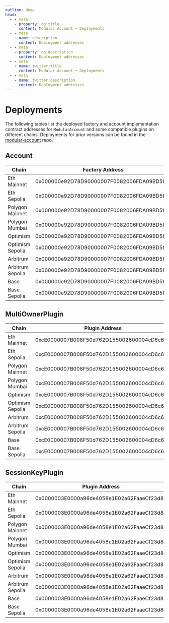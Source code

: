 ```yaml
---
outline: deep
head:
  - - meta
    - property: og:title
      content: Modular Account • Deployments
  - - meta
    - name: description
      content: Deployment addresses
  - - meta
    - property: og:description
      content: Deployment addresses
  - - meta
    - name: twitter:title
      content: Modular Account • Deployments
  - - meta
    - name: twitter:description
      content: Deployment addresses
---
```


# Deployments

The following tables list the deployed factory and account implementation contract addresses for `ModularAccount` and some compatible plugins on different chains. Deployments for prior versions can be found in the [modular-account](https://github.com/alchemyplatform/modular-account/tree/develop/deployments) repo.

## Account

| Chain            | Factory Address                            | Account Implementation                     |
| ---------------- | ------------------------------------------ | ------------------------------------------ |
| Eth Mainnet      | 0x000000e92D78D90000007F0082006FDA09BD5f11 | 0x0046000000000151008789797b54fdb500E2a61e |
| Eth Sepolia      | 0x000000e92D78D90000007F0082006FDA09BD5f11 | 0x0046000000000151008789797b54fdb500E2a61e |
| Polygon Mainnet  | 0x000000e92D78D90000007F0082006FDA09BD5f11 | 0x0046000000000151008789797b54fdb500E2a61e |
| Polygon Mumbai   | 0x000000e92D78D90000007F0082006FDA09BD5f11 | 0x0046000000000151008789797b54fdb500E2a61e |
| Optimism         | 0x000000e92D78D90000007F0082006FDA09BD5f11 | 0x0046000000000151008789797b54fdb500E2a61e |
| Optimism Sepolia | 0x000000e92D78D90000007F0082006FDA09BD5f11 | 0x0046000000000151008789797b54fdb500E2a61e |
| Arbitrum         | 0x000000e92D78D90000007F0082006FDA09BD5f11 | 0x0046000000000151008789797b54fdb500E2a61e |
| Arbitrum Sepolia | 0x000000e92D78D90000007F0082006FDA09BD5f11 | 0x0046000000000151008789797b54fdb500E2a61e |
| Base             | 0x000000e92D78D90000007F0082006FDA09BD5f11 | 0x0046000000000151008789797b54fdb500E2a61e |
| Base Sepolia     | 0x000000e92D78D90000007F0082006FDA09BD5f11 | 0x0046000000000151008789797b54fdb500E2a61e |

## MultiOwnerPlugin

| Chain            | Plugin Address                             |
| ---------------- | ------------------------------------------ |
| Eth Mainnet      | 0xcE0000007B008F50d762D155002600004cD6c647 |
| Eth Sepolia      | 0xcE0000007B008F50d762D155002600004cD6c647 |
| Polygon Mainnet  | 0xcE0000007B008F50d762D155002600004cD6c647 |
| Polygon Mumbai   | 0xcE0000007B008F50d762D155002600004cD6c647 |
| Optimism         | 0xcE0000007B008F50d762D155002600004cD6c647 |
| Optimism Sepolia | 0xcE0000007B008F50d762D155002600004cD6c647 |
| Arbitrum         | 0xcE0000007B008F50d762D155002600004cD6c647 |
| Arbitrum Sepolia | 0xcE0000007B008F50d762D155002600004cD6c647 |
| Base             | 0xcE0000007B008F50d762D155002600004cD6c647 |
| Base Sepolia     | 0xcE0000007B008F50d762D155002600004cD6c647 |

## SessionKeyPlugin

| Chain            | Plugin Address                             |
| ---------------- | ------------------------------------------ |
| Eth Mainnet      | 0x0000003E0000a96de4058e1E02a62FaaeCf23d8d |
| Eth Sepolia      | 0x0000003E0000a96de4058e1E02a62FaaeCf23d8d |
| Polygon Mainnet  | 0x0000003E0000a96de4058e1E02a62FaaeCf23d8d |
| Polygon Mumbai   | 0x0000003E0000a96de4058e1E02a62FaaeCf23d8d |
| Optimism         | 0x0000003E0000a96de4058e1E02a62FaaeCf23d8d |
| Optimism Sepolia | 0x0000003E0000a96de4058e1E02a62FaaeCf23d8d |
| Arbitrum         | 0x0000003E0000a96de4058e1E02a62FaaeCf23d8d |
| Arbitrum Sepolia | 0x0000003E0000a96de4058e1E02a62FaaeCf23d8d |
| Base             | 0x0000003E0000a96de4058e1E02a62FaaeCf23d8d |
| Base Sepolia     | 0x0000003E0000a96de4058e1E02a62FaaeCf23d8d |
